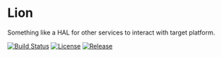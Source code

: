 # Lion

Something like a HAL for other services to interact with target platform.

[![Build Status][travis-badge]][travis-link]
[![License][license-badge]][license-link]
[![Release][release-badge]][release-link]

[travis-badge]:     https://travis-ci.org/pashinov/lion.svg?branch=develop
[travis-link]:      https://travis-ci.org/pashinov/lion
[license-badge]:    https://img.shields.io/badge/license-MIT-blue.svg
[license-link]:     https://github.com/pashinov/lion/blob/develop/LICENSE
[release-badge]:    https://img.shields.io/badge/release-v0.1.1-blue.svg
[release-link]:     https://github.com/pashinov/lion/releases
